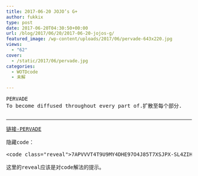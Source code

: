 ```yaml
---
title: 2017-06-20 JOJO’s G+
author: fukkix
type: post
date: 2017-06-20T04:30:50+00:00
url: /blog/2017/06/20/2017-06-20-jojos-g/
featured_image: /wp-content/uploads/2017/06/pervade-643x220.jpg
views:
  - "62"
cover:
  - /static/2017/06/pervade.jpg
categories:
  - WOTDcode
  - 未解

---
```

<pre style="text-align: left;">PERVADE
To become diffused throughout every part of.扩散至每个部分.<!--more--></pre>

<pre style="text-align: left;"></pre>

* * *

<pre style="text-align: left;"><a href="https://jojoingresswotd.github.io/2017/18/PERVADE.html">链接-PERVADE</a>

隐藏code：

&lt;code class="reveal"&gt;7APVVVT4T9U9MY4DHE97O4J85T7XSJPX-SL4ZIHO-O---------R--------&lt;/code&gt;

这里的reveal应该是对code解法的提示。</pre>